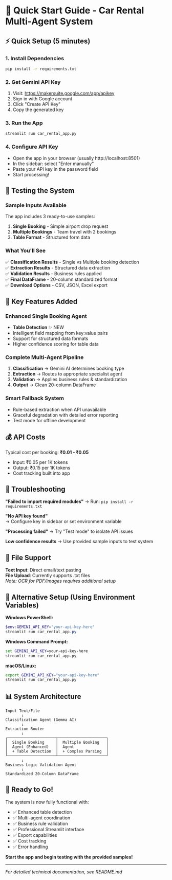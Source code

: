 # 🚀 Quick Start Guide - Car Rental Multi-Agent System

## ⚡ Quick Setup (5 minutes)

### 1. Install Dependencies
```bash
pip install -r requirements.txt
```

### 2. Get Gemini API Key
1. Visit: https://makersuite.google.com/app/apikey
2. Sign in with Google account
3. Click "Create API Key"
4. Copy the generated key

### 3. Run the App
```bash
streamlit run car_rental_app.py
```

### 4. Configure API Key
- Open the app in your browser (usually http://localhost:8501)
- In the sidebar: select "Enter manually"
- Paste your API key in the password field
- Start processing!

## 🎯 Testing the System

### Sample Inputs Available
The app includes 3 ready-to-use samples:
1. **Single Booking** - Simple airport drop request
2. **Multiple Bookings** - Team travel with 2 bookings  
3. **Table Format** - Structured form data

### What You'll See
✅ **Classification Results** - Single vs Multiple booking detection  
✅ **Extraction Results** - Structured data extraction  
✅ **Validation Results** - Business rules applied  
✅ **Final DataFrame** - 20-column standardized format  
✅ **Download Options** - CSV, JSON, Excel export  

## 🔧 Key Features Added

### Enhanced Single Booking Agent
- **Table Detection** ✨ NEW
- Intelligent field mapping from key:value pairs  
- Support for structured data formats
- Higher confidence scoring for table data

### Complete Multi-Agent Pipeline
1. **Classification** → Gemini AI determines booking type
2. **Extraction** → Routes to appropriate specialist agent  
3. **Validation** → Applies business rules & standardization
4. **Output** → Clean 20-column DataFrame

### Smart Fallback System
- Rule-based extraction when API unavailable
- Graceful degradation with detailed error reporting
- Test mode for offline development

## 💰 API Costs

Typical cost per booking: **₹0.01 - ₹0.05**
- Input: ₹0.05 per 1K tokens
- Output: ₹0.15 per 1K tokens  
- Cost tracking built into app

## 🚨 Troubleshooting

**"Failed to import required modules"**
→ Run: `pip install -r requirements.txt`

**"No API key found"**  
→ Configure key in sidebar or set environment variable

**"Processing failed"**
→ Try "Test mode" to isolate API issues

**Low confidence results**
→ Use provided sample inputs to test system

## 📂 File Support

**Text Input**: Direct email/text pasting  
**File Upload**: Currently supports .txt files  
*Note: OCR for PDF/images requires additional setup*

## 🔄 Alternative Setup (Using Environment Variables)

**Windows PowerShell:**
```powershell
$env:GEMINI_API_KEY="your-api-key-here"
streamlit run car_rental_app.py
```

**Windows Command Prompt:**
```cmd
set GEMINI_API_KEY=your-api-key-here
streamlit run car_rental_app.py
```

**macOS/Linux:**
```bash
export GEMINI_API_KEY="your-api-key-here"
streamlit run car_rental_app.py
```

## 📊 System Architecture

```
Input Text/File
       ↓
Classification Agent (Gemma AI)
       ↓
Extraction Router
       ↓
┌─────────────────────┬─────────────────────┐
│  Single Booking     │  Multiple Booking   │
│  Agent (Enhanced)   │  Agent              │
│  + Table Detection  │  + Complex Parsing  │
└─────────────────────┴─────────────────────┘
       ↓
Business Logic Validation Agent
       ↓
Standardized 20-Column DataFrame
```

## 🎉 Ready to Go!

The system is now fully functional with:
- ✅ Enhanced table detection
- ✅ Multi-agent coordination  
- ✅ Business rule validation
- ✅ Professional Streamlit interface
- ✅ Export capabilities
- ✅ Cost tracking
- ✅ Error handling

**Start the app and begin testing with the provided samples!**

---

*For detailed technical documentation, see README.md*